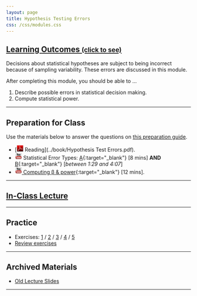 ```yaml
---
layout: page
title: Hypothesis Testing Errors
css: /css/modules.css
---
```


<div class="panel-group-ILOs">
  <div class="panel panel-default">
    <div class="panel-heading">
      <h2 class="panel-title">
        <a data-toggle="collapse" href="#ILOs">Learning Outcomes <small>(click to see)</small></a>
      </h2>
    </div>
    <div id="ILOs" class="panel-collapse collapse">
      <div class="panel-body">
Decisions about statistical hypotheses are subject to being incorrect because of sampling variability. These errors are discussed in this module.

<p>After completing this module, you should be able to ...</p>

<ol>
  <li>Describe possible errors in statistical decision making.</li>
  <li>Compute statistical power.</li>
</ol>
      </div>
    </div>
  </div>
</div>

----

## Preparation for Class

Use the materials below to answer the questions on [this preparation guide](HypTestingErrs_Prep.html).

* [![PDF](../img/pdf.png) Reading](../book/Hypothesis Test Errors.pdf).
* ![YouTube Link](../img/youtube.png) Statistical Error Types: [A](https://www.youtube.com/watch?v=7mE-K_w1v90){:target="_blank"} [8 mins] **AND** [B](https://www.youtube.com/watch?v=OWn3Ko1WYTA){:target="_blank"} [*between 1:29 and 4:07*]
* [![YouTube Link](../img/youtube.png) Computing &beta; &amp; power](https://www.youtube.com/watch?v=BJZpx7Mdde4){:target="_blank"} [12 mins].

----

## [In-Class Lecture](PPT/HypTestingErrs_PPT-Lecture.pptx)

----

## Practice

* Exercises: [1](HypTesting_CE1) / [2](HypTesting_CE2) / [3](HypTesting_CE3) /  [4](HypTesting_CE4) / [5](HypTesting_CE5)
* [Review exercises](RE/HypTestingErrs_RevEx)

----

## Archived Materials

* [Old Lecture Slides](PPT/HypTesting_PPT_old.pptx)

----

